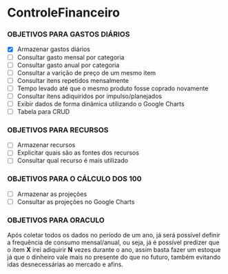 # ControleFinanceiro
### OBJETIVOS PARA GASTOS DIÁRIOS
- [x] Armazenar gastos diários
- [ ] Consultar gasto mensal por categoria
- [ ] Consultar gasto anual por categoria
- [ ] Consultar a varição de preço de um mesmo item
- [ ] Consultar itens repetidos mensalmente
- [ ] Tempo levado até que o mesmo produto fosse coprado novamente
- [ ] Consultar itens adiquiridos por impulso/planejados
- [ ] Exibir dados de forma dinâmica utilizando o Google Charts
- [ ] Tabela para CRUD

### OBJETIVOS PARA RECURSOS
- [ ] Armazenar recursos
- [ ] Explicitar quais são as fontes dos recursos
- [ ] Consultar qual recurso é mais utilizado

### OBJETIVOS PARA O CÁLCULO DOS 100
- [ ] Armazenar as projeções
- [ ] Consultar as projeções no Google Charts

### OBJETIVOS PARA ORACULO
Após coletar todos os dados no período de um ano, já será possível definir a frequência de consumo mensal/anual, ou seja, já é possível predizer que o item **X** irei adiquirir **N** vezes durante o ano, assim basta fazer um estoque já que o dinheiro vale mais no presente do que no futuro, também evitando idas desnecessárias ao mercado e afins.
<br>
